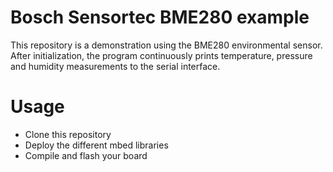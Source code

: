 # Bosch Sensortec BME280 example

This repository is a demonstration using the BME280 environmental sensor.
After initialization, the program continuously prints temperature, pressure
and humidity measurements to the serial interface.

# Usage

* Clone this repository
* Deploy the different mbed libraries
* Compile and flash your board

